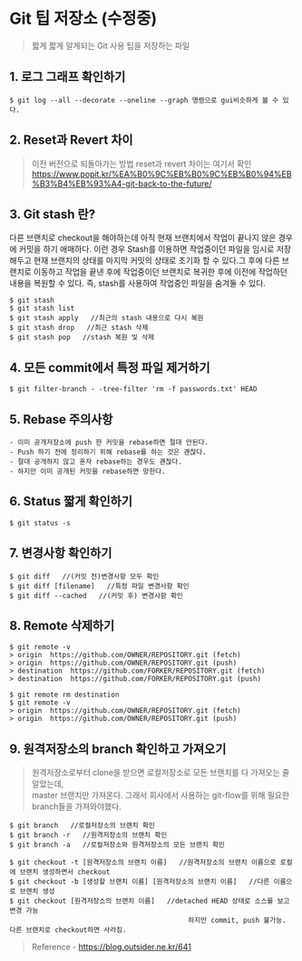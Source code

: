 # Git 팁 저장소 (수정중)
>짧게 짧게 알게되는 Git 사용 팁을 저장하는 파일

## 1. 로그 그래프 확인하기
    $ git log --all --decorate --oneline --graph 명령으로 gui비슷하게 볼 수 있다.

## 2. Reset과 Revert 차이
>이전 버전으로 되돌아가는 방법 reset과 revert 차이는 여기서 확인  
https://www.popit.kr/%EA%B0%9C%EB%B0%9C%EB%B0%94%EB%B3%B4%EB%93%A4-git-back-to-the-future/

## 3. Git stash 란?
다른 브랜치로 checkout을 해야하는데 아직 현재 브랜치에서 작업이 끝나지 않은 경우에 커밋을 하기 애매하다. 이런 경우 Stash를 이용하면 작업중이던 파일을 임시로 저장해두고 현재 브랜치의 상태를 마지막 커밋의 상태로 초기화 할 수 있다.그 후에 다른 브랜치로 이동하고 작업을 끝낸 후에 작업중이던 브랜치로 복귀한 후에 이전에 작업하던 내용을 복원할 수 있다. 즉, stash를 사용하여 작업중인 파일을 숨겨둘 수 있다.

    $ git stash
    $ git stash list
    $ git stash apply   //최근의 stash 내용으로 다시 복원
    $ git stash drop   //최근 stash 삭제
    $ git stash pop   //stash 복원 및 삭제

## 4. 모든 commit에서 특정 파일 제거하기
    $ git filter-branch - -tree-filter 'rm -f passwords.txt' HEAD

## 5. Rebase 주의사항
    - 이미 공개저장소에 push 한 커밋을 rebase하면 절대 안된다.
    - Push 하기 전에 정리하기 위해 rebase를 하는 것은 괜찮다.
    - 절대 공개하지 않고 혼자 rebase하는 경우도 괜찮다.
    - 하지만 이미 공개된 커밋을 rebase하면 망한다.

## 6. Status 짧게 확인하기
    $ git status -s

## 7. 변경사항 확인하기
    $ git diff   //(커밋 전)변경사항 모두 확인
    $ git diff [filename]   //특정 파일 변경사항 확인
    $ git diff --cached   //(커밋 후) 변경사항 확인

## 8. Remote 삭제하기
    $ git remote -v
    > origin  https://github.com/OWNER/REPOSITORY.git (fetch)
    > origin  https://github.com/OWNER/REPOSITORY.git (push)
    > destination  https://github.com/FORKER/REPOSITORY.git (fetch)
    > destination  https://github.com/FORKER/REPOSITORY.git (push)

    $ git remote rm destination
    $ git remote -v
    > origin  https://github.com/OWNER/REPOSITORY.git (fetch)
    > origin  https://github.com/OWNER/REPOSITORY.git (push)

## 9. 원격저장소의 branch 확인하고 가져오기
>원격저장소로부터 clone을 받으면 로컬저장소로 모든 브랜치를 다 가져오는 줄 알았는데,  
master 브랜치만 가져온다. 그래서 회사에서 사용하는 git-flow를 위해 필요한 branch들을 가져와야했다.  

    $ git branch   //로컬저장소의 브랜치 확인
    $ git branch -r   //원격저장소의 브랜치 확인
    $ git branch -a   //로컬저장소와 원격저장소의 모든 브랜치 확인
    
    $ git checkout -t [원격저장소의 브랜치 이름]   //원격저장소의 브랜치 이름으로 로컬에 브랜치 생성하면서 checkout
    $ git checkout -b [생성할 브랜치 이름] [원격저장소의 브랜치 이름]   //다른 이름으로 브랜치 생성
    $ git checkout [원격저장소의 브랜치 이름]   //detached HEAD 상태로 소스를 보고 변경 가능
                                                하지만 commit, push 불가능. 다른 브랜치로 checkout하면 사라짐.
    
>Reference - https://blog.outsider.ne.kr/641   
